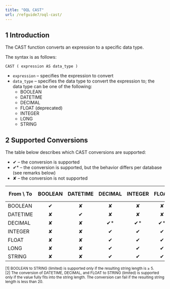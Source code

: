 ```yaml
---
title: "OQL CAST"
url: /refguide7/oql-cast/
---
```


## 1 Introduction

The CAST function converts an expression to a specific data type.

The syntax is as follows:

```
CAST ( expression AS data_type )
```

* `expression` – specifies the expression to convert
* `data_type` – specifies the data type to convert the expression to; the data type can be one of the following:
    * BOOLEAN
    * DATETIME
    * DECIMAL
    * FLOAT (deprecated)
    * INTEGER
    * LONG
    * STRING

## 2 Supported Conversions

The table below describes which CAST conversions are supported:

* ✔ – the conversion is supported
* ✔* – the conversion is supported, but the behavior differs per database (see remarks below)
* ✘ – the conversion is not supported

| From \ To | BOOLEAN | DATETIME | DECIMAL | INTEGER | FLOAT | LONG | STRING (unlimited) | STRING (limited) |
|------| :------: | :------: | :------: | :------: | :------: | :------: | :------: | :------: |
| BOOLEAN | ✔ | ✘ | ✘ | ✘ |✘ | ✘ | ✔* | ✔*<sup><small>1</small></sup> |
| DATETIME | ✘ | ✔ | ✘ | ✘ |✘ | ✘ | ✔* | ✔*<sup><small>2</small></sup> |
| DECIMAL | ✘ | ✘ | ✔* | ✔* | ✔* | ✔* | ✔* | ✔*<sup><small>2</small></sup> |
| INTEGER | ✘ | ✘ | ✔ | ✔ | ✔ | ✔ | ✔ | ✔ |
| FLOAT | ✘ | ✘ | ✔ | ✔ | ✔ | ✔ | ✔* | ✔*<sup><small>2</small></sup> |
| LONG | ✘ | ✘ | ✔ | ✔ | ✔ | ✔ | ✔ | ✔ |
| STRING | ✘ | ✘ | ✔ | ✔ | ✔ | ✔ | ✔ | ✔ |
<small>[1] BOOLEAN to STRING (limited) is supported only if the resulting string length is ≥ 5.<br />[2] The conversion of DATETIME, DECIMAL, and FLOAT to STRING (limited) is supported only if the value fully fits into the string length. The conversion can fail if the resulting string length is less than 20.</small>
